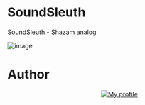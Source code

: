 # SoundSleuth
SoundSleuth - Shazam analog

![image](https://res.cloudinary.com/ddocl1wnp/image/upload/v1729536287/feons91qddjo8p9umu61.png)


# Author
<div align="center">
    <a href="https://discord.gg/KBbxqhzqKx">
        <img src="https://lanyard.cnrad.dev/api/736273484870713365?idleMessage=Making%20a%20new%20project" alt="My profile">
    </a>
</div>

